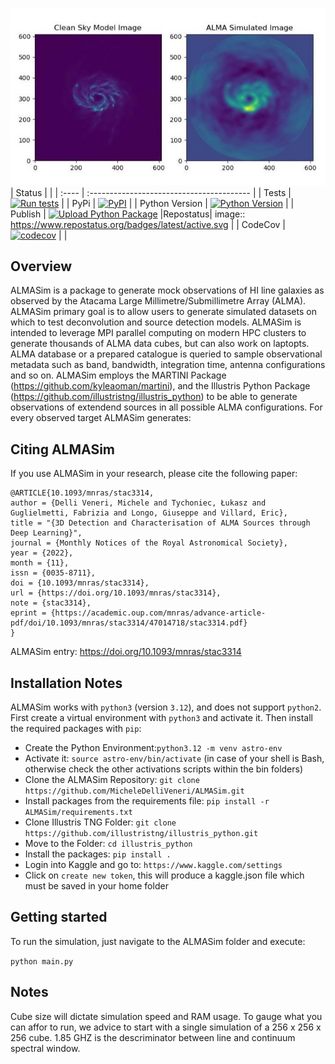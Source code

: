 ![Alt text](pictures/ALMASimBanner.jpeg)
| Status |                                        |
| :---- | :---------------------------------------- |
| Tests | [![Run tests](https://github.com/MicheleDelliVeneri/ALMASim/actions/workflows/lint_and_test.yml/badge.svg?branch=main)](https://github.com/MicheleDelliVeneri/ALMASim/actions/workflows/lint_and_test.yml) |
| PyPi  | [![PyPI](https://img.shields.io/pypi/v/ALMASim?color=green&label=PyPI)](https://pypi.org/project/ALMASim/)  |
| Python Version | [![Python Version](https://img.shields.io/pypi/pyversions/ALMASim?color=green&label=Python%20Version)](https://pypi.org/project/ALMASim/) |
| Publish | [![Upload Python Package](https://github.com/MicheleDelliVeneri/ALMASim/actions/workflows/python-publish.yml/badge.svg)](https://github.com/MicheleDelliVeneri/ALMASim/actions/workflows/python-publish.yml)
|Repostatus| image:: https://www.repostatus.org/badges/latest/active.svg |
| CodeCov | [![codecov](https://codecov.io/github/MicheleDelliVeneri/ALMASim/graph/badge.svg?token=9SZVW78DR2)](https://codecov.io/github/MicheleDelliVeneri/ALMASim) |
|

## Overview

ALMASim is a package to generate mock observations of HI line galaxies as observed by the Atacama Large Millimetre/Submillimetre Array (ALMA). ALMASim primary goal is to allow users to generate simulated datasets on which to test deconvolution and source detection models. ALMASim is intended to leverage MPI parallel computing on modern HPC clusters to generate thousands of ALMA data cubes, but can also work on laptopts.
ALMA database or a prepared catalogue is queried to sample observational 
metadata such as band, bandwidth, integration time, antenna configurations and so on. 
ALMASim employs the MARTINI Package (https://github.com/kyleaoman/martini), and the Illustris Python Package (https://github.com/illustristng/illustris_python) to be able to generate observations of extendend sources in all possible ALMA configurations.
For every observed target ALMASim generates:

## Citing ALMASim

   
If you use ALMASim in your research, please cite the following paper:


    @ARTICLE{10.1093/mnras/stac3314,
    author = {Delli Veneri, Michele and Tychoniec, Łukasz and Guglielmetti, Fabrizia and Longo, Giuseppe and Villard, Eric},
    title = "{3D Detection and Characterisation of ALMA Sources through Deep Learning}",
    journal = {Monthly Notices of the Royal Astronomical Society},
    year = {2022},
    month = {11},
    issn = {0035-8711}, 
    doi = {10.1093/mnras/stac3314},
    url = {https://doi.org/10.1093/mnras/stac3314},
    note = {stac3314},
    eprint = {https://academic.oup.com/mnras/advance-article-pdf/doi/10.1093/mnras/stac3314/47014718/stac3314.pdf}
    }

ALMASim entry: https://doi.org/10.1093/mnras/stac3314

## Installation Notes


ALMASim works with ``python3`` (version ``3.12``), and does not support ``python2``.
First create a virtual environment with ``python3`` and activate it. Then install the required packages with ``pip``:

- Create the Python Environment:```python3.12 -m venv astro-env```
- Activate it: ```source astro-env/bin/activate``` (in case of your shell is Bash, otherwise check the other activations scripts within the bin folders)
- Clone the ALMASim Repository: ```git clone https://github.com/MicheleDelliVeneri/ALMASim.git```
- Install packages from the requirements file: ```pip install -r ALMASim/requirements.txt```
- Clone Illustris TNG Folder: ```git clone https://github.com/illustristng/illustris_python.git```
- Move to the Folder: ```cd illustris_python```
- Install the packages: ```pip install .```
- Login into Kaggle and go to: ```https://www.kaggle.com/settings```
- Click on ```create new token```, this will produce a kaggle.json file which must be saved in your home folder


## Getting started

To run the simulation, just navigate to the ALMASim folder and execute:

``` python main.py ```

## Notes

Cube size will dictate simulation speed and RAM usage. To gauge what you can affor to run, we advice to start with a single simulation of a 256 x 256 x 256 cube.
1.85 GHZ is the descriminator between line and continuum spectral window. 